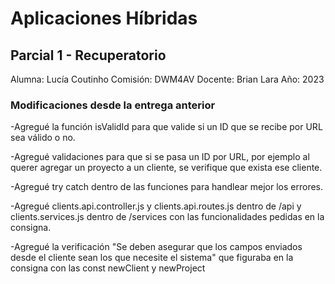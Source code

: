 # Aplicaciones Híbridas

## Parcial 1 - Recuperatorio
Alumna: Lucía Coutinho
Comisión: DWM4AV
Docente: Brian Lara
Año: 2023

### Modificaciones desde la entrega anterior
-Agregué la función isValidId para que valide si un ID que se recibe por URL sea válido o no.

-Agregué validaciones para que si se pasa un ID por URL, por ejemplo al querer agregar un proyecto a un cliente, se verifique que exista ese cliente.

-Agregué try catch dentro de las funciones para handlear mejor los errores.

-Agregué clients.api.controller.js y clients.api.routes.js dentro de /api y clients.services.js dentro de /services con las funcionalidades pedidas en la consigna.

-Agregué la verificación "Se deben asegurar que los campos enviados desde el cliente sean los que necesite el sistema" que figuraba en la consigna con las const newClient y newProject

